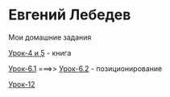 # Евгений Лебедев
Мои домашние задания

[Урок-4 и 5](https://codepen.io/Evgen50/pen/OxNvge) - книга

[Урок-6.1](https://codepen.io/Evgen50/pen/rGMZrd) ===>> [Урок-6.2](https://codepen.io/Evgen50/pen/wrzROz) - позиционирование

[Урок-12](https://bro50.github.io/lesson_12/)
